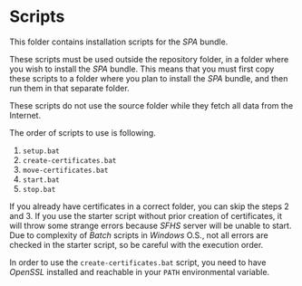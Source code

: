 # Scripts

This folder contains installation scripts for the _SPA_ bundle.

These scripts must be used outside the repository folder, in a folder where 
you wish to install the _SPA_ bundle. This means that you must first copy these 
scripts to a folder where you plan to install the _SPA_ bundle, and then run them 
in that separate folder. 

These scripts do not use the source folder while they fetch all data from the 
Internet.

The order of scripts to use is following.

1. `setup.bat`
2. `create-certificates.bat`
3. `move-certificates.bat`
4. `start.bat`
5. `stop.bat`

If you already have certificates in a correct folder, you can skip the steps 2 
and 3. If you use the starter script without prior creation of certificates, 
it will throw some strange errors because _SFHS_ server will be unable to 
start. Due to complexity of _Batch_ scripts in _Windows_ O.S., not all errors 
are checked in the starter script, so be careful with the execution order.

In order to use the `create-certificates.bat` script, you need to have 
_OpenSSL_ installed and reachable in your `PATH` environmental variable.

